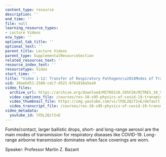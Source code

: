 ```yaml
---
content_type: resource
description: ''
end_time: ''
file: null
learning_resource_types:
- Lecture Videos
ocw_type: ''
optional_tab_title: ''
optional_text: ''
parent_title: Lecture Videos
parent_type: SupplementalResourceSection
related_resources_text: ''
resource_index_text: ''
resourcetype: Video
start_time: ''
title: "Video 1-12: Transfer of Respiratory Pathogens\u2014Modes of Transmission"
uid: 30aebd51-2580-cdc7-d521-67b1818a5ea9
video_files:
  archive_url: https://archive.org/download/MITRES10.S95F20/MITRES_10_S95F20_0112_300k.mp4
  video_captions_file: /courses/res-10-s95-physics-of-covid-19-transmission-fall-2020/c0326769f73b51248c5d650f917b2ea6_lFDL2Qif2vE.vtt
  video_thumbnail_file: https://img.youtube.com/vi/lFDL2Qif2vE/default.jpg
  video_transcript_file: /courses/res-10-s95-physics-of-covid-19-transmission-fall-2020/f5bf8f7c68acae533ac9d3ca93154db3_lFDL2Qif2vE.pdf
video_metadata:
  youtube_id: lFDL2Qif2vE
---
```


Fomite/contact, larger ballistic drops, short- and long-range aerosol are the main modes of transmission for respiratory diseases like COVID-19. Long-range airborne transmission dominates when face coverings are worn.

Speaker: Professor Martin Z. Bazant



